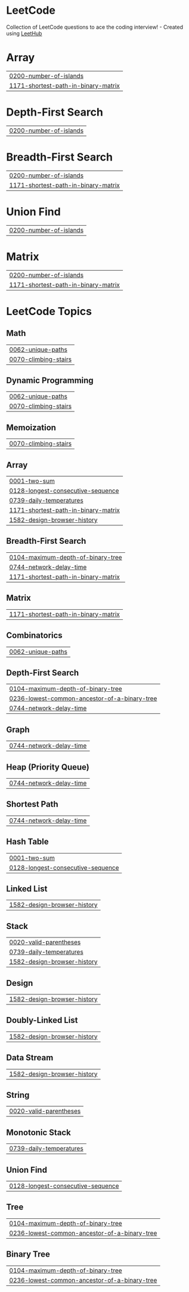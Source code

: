 # LeetCode
Collection of LeetCode questions to ace the coding interview! - Created using [LeetHub](https://github.com/QasimWani/LeetHub)


# Array
|  |
| ------- |
| [0200-number-of-islands](https://github.com/Seung-zedd/LeetCode/tree/master/0200-number-of-islands) |
| [1171-shortest-path-in-binary-matrix](https://github.com/Seung-zedd/LeetCode/tree/master/1171-shortest-path-in-binary-matrix) |
# Depth-First Search
|  |
| ------- |
| [0200-number-of-islands](https://github.com/Seung-zedd/LeetCode/tree/master/0200-number-of-islands) |
# Breadth-First Search
|  |
| ------- |
| [0200-number-of-islands](https://github.com/Seung-zedd/LeetCode/tree/master/0200-number-of-islands) |
| [1171-shortest-path-in-binary-matrix](https://github.com/Seung-zedd/LeetCode/tree/master/1171-shortest-path-in-binary-matrix) |
# Union Find
|  |
| ------- |
| [0200-number-of-islands](https://github.com/Seung-zedd/LeetCode/tree/master/0200-number-of-islands) |
# Matrix
|  |
| ------- |
| [0200-number-of-islands](https://github.com/Seung-zedd/LeetCode/tree/master/0200-number-of-islands) |
| [1171-shortest-path-in-binary-matrix](https://github.com/Seung-zedd/LeetCode/tree/master/1171-shortest-path-in-binary-matrix) |
<!---LeetCode Topics Start-->
# LeetCode Topics
## Math
|  |
| ------- |
| [0062-unique-paths](https://github.com/Seung-zedd/LeetCode/tree/master/0062-unique-paths) |
| [0070-climbing-stairs](https://github.com/Seung-zedd/LeetCode/tree/master/0070-climbing-stairs) |
## Dynamic Programming
|  |
| ------- |
| [0062-unique-paths](https://github.com/Seung-zedd/LeetCode/tree/master/0062-unique-paths) |
| [0070-climbing-stairs](https://github.com/Seung-zedd/LeetCode/tree/master/0070-climbing-stairs) |
## Memoization
|  |
| ------- |
| [0070-climbing-stairs](https://github.com/Seung-zedd/LeetCode/tree/master/0070-climbing-stairs) |
## Array
|  |
| ------- |
| [0001-two-sum](https://github.com/Seung-zedd/LeetCode/tree/master/0001-two-sum) |
| [0128-longest-consecutive-sequence](https://github.com/Seung-zedd/LeetCode/tree/master/0128-longest-consecutive-sequence) |
| [0739-daily-temperatures](https://github.com/Seung-zedd/LeetCode/tree/master/0739-daily-temperatures) |
| [1171-shortest-path-in-binary-matrix](https://github.com/Seung-zedd/LeetCode/tree/master/1171-shortest-path-in-binary-matrix) |
| [1582-design-browser-history](https://github.com/Seung-zedd/LeetCode/tree/master/1582-design-browser-history) |
## Breadth-First Search
|  |
| ------- |
| [0104-maximum-depth-of-binary-tree](https://github.com/Seung-zedd/LeetCode/tree/master/0104-maximum-depth-of-binary-tree) |
| [0744-network-delay-time](https://github.com/Seung-zedd/LeetCode/tree/master/0744-network-delay-time) |
| [1171-shortest-path-in-binary-matrix](https://github.com/Seung-zedd/LeetCode/tree/master/1171-shortest-path-in-binary-matrix) |
## Matrix
|  |
| ------- |
| [1171-shortest-path-in-binary-matrix](https://github.com/Seung-zedd/LeetCode/tree/master/1171-shortest-path-in-binary-matrix) |
## Combinatorics
|  |
| ------- |
| [0062-unique-paths](https://github.com/Seung-zedd/LeetCode/tree/master/0062-unique-paths) |
## Depth-First Search
|  |
| ------- |
| [0104-maximum-depth-of-binary-tree](https://github.com/Seung-zedd/LeetCode/tree/master/0104-maximum-depth-of-binary-tree) |
| [0236-lowest-common-ancestor-of-a-binary-tree](https://github.com/Seung-zedd/LeetCode/tree/master/0236-lowest-common-ancestor-of-a-binary-tree) |
| [0744-network-delay-time](https://github.com/Seung-zedd/LeetCode/tree/master/0744-network-delay-time) |
## Graph
|  |
| ------- |
| [0744-network-delay-time](https://github.com/Seung-zedd/LeetCode/tree/master/0744-network-delay-time) |
## Heap (Priority Queue)
|  |
| ------- |
| [0744-network-delay-time](https://github.com/Seung-zedd/LeetCode/tree/master/0744-network-delay-time) |
## Shortest Path
|  |
| ------- |
| [0744-network-delay-time](https://github.com/Seung-zedd/LeetCode/tree/master/0744-network-delay-time) |
## Hash Table
|  |
| ------- |
| [0001-two-sum](https://github.com/Seung-zedd/LeetCode/tree/master/0001-two-sum) |
| [0128-longest-consecutive-sequence](https://github.com/Seung-zedd/LeetCode/tree/master/0128-longest-consecutive-sequence) |
## Linked List
|  |
| ------- |
| [1582-design-browser-history](https://github.com/Seung-zedd/LeetCode/tree/master/1582-design-browser-history) |
## Stack
|  |
| ------- |
| [0020-valid-parentheses](https://github.com/Seung-zedd/LeetCode/tree/master/0020-valid-parentheses) |
| [0739-daily-temperatures](https://github.com/Seung-zedd/LeetCode/tree/master/0739-daily-temperatures) |
| [1582-design-browser-history](https://github.com/Seung-zedd/LeetCode/tree/master/1582-design-browser-history) |
## Design
|  |
| ------- |
| [1582-design-browser-history](https://github.com/Seung-zedd/LeetCode/tree/master/1582-design-browser-history) |
## Doubly-Linked List
|  |
| ------- |
| [1582-design-browser-history](https://github.com/Seung-zedd/LeetCode/tree/master/1582-design-browser-history) |
## Data Stream
|  |
| ------- |
| [1582-design-browser-history](https://github.com/Seung-zedd/LeetCode/tree/master/1582-design-browser-history) |
## String
|  |
| ------- |
| [0020-valid-parentheses](https://github.com/Seung-zedd/LeetCode/tree/master/0020-valid-parentheses) |
## Monotonic Stack
|  |
| ------- |
| [0739-daily-temperatures](https://github.com/Seung-zedd/LeetCode/tree/master/0739-daily-temperatures) |
## Union Find
|  |
| ------- |
| [0128-longest-consecutive-sequence](https://github.com/Seung-zedd/LeetCode/tree/master/0128-longest-consecutive-sequence) |
## Tree
|  |
| ------- |
| [0104-maximum-depth-of-binary-tree](https://github.com/Seung-zedd/LeetCode/tree/master/0104-maximum-depth-of-binary-tree) |
| [0236-lowest-common-ancestor-of-a-binary-tree](https://github.com/Seung-zedd/LeetCode/tree/master/0236-lowest-common-ancestor-of-a-binary-tree) |
## Binary Tree
|  |
| ------- |
| [0104-maximum-depth-of-binary-tree](https://github.com/Seung-zedd/LeetCode/tree/master/0104-maximum-depth-of-binary-tree) |
| [0236-lowest-common-ancestor-of-a-binary-tree](https://github.com/Seung-zedd/LeetCode/tree/master/0236-lowest-common-ancestor-of-a-binary-tree) |
<!---LeetCode Topics End-->